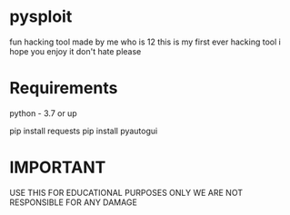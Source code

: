 # pysploit
fun hacking tool made by me who is 12 this is my first ever hacking tool
i hope you enjoy it don't hate please

# Requirements
python - 3.7 or up

pip install requests
pip install pyautogui

# IMPORTANT
USE THIS FOR EDUCATIONAL PURPOSES ONLY WE ARE NOT RESPONSIBLE FOR ANY DAMAGE
